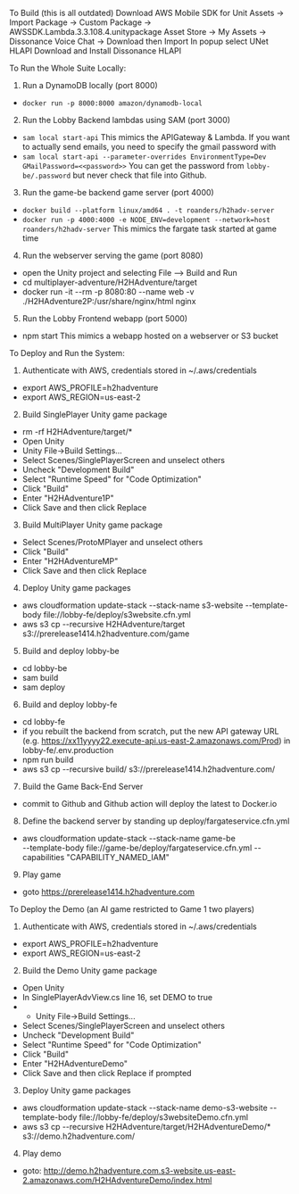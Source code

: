 To Build (this is all outdated)
Download AWS Mobile SDK for Unit
Assets -> Import Package -> Custom Package -> AWSSDK.Lambda.3.3.108.4.unitypackage
Asset Store -> My Assets -> Dissonance Voice Chat -> Download then Import
In popup select UNet HLAPI
Download and Install Dissonance HLAPI

To Run the Whole Suite Locally:
1. Run a DynamoDB locally (port 8000)
  - `docker run -p 8000:8000 amazon/dynamodb-local`
2. Run the Lobby Backend lambdas using SAM (port 3000)
  - `sam local start-api`
  This mimics the APIGateway & Lambda.
  If you want to actually send emails, you need to specify the gmail password with
  - `sam local start-api --parameter-overrides EnvironmentType=Dev GMailPassword=<<password>>`
  You can get the password from `lobby-be/.password` but never check that file into Github.
3. Run the game-be backend game server (port 4000) 
  - `docker build --platform linux/amd64 . -t roanders/h2hadv-server`
  - `docker run -p 4000:4000 -e NODE_ENV=development --network=host roanders/h2hadv-server`
  This mimics the fargate task started at game time
4. Run the webserver serving the game (port 8080)
  - open the Unity project and selecting File --> Build and Run
  - cd multiplayer-adventure/H2HAdventure/target
  - docker run -it --rm -p 8080:80 --name web -v ./H2HAdventure2P:/usr/share/nginx/html nginx
5. Run the Lobby Frontend webapp (port 5000)
  - npm start
  This mimics a webapp hosted on a webserver or S3 bucket

To Deploy and Run the System:
1. Authenticate with AWS, credentials stored in ~/.aws/credentials
  - export AWS_PROFILE=h2hadventure
  - export AWS_REGION=us-east-2
2. Build SinglePlayer Unity game package
 - rm -rf H2HAdventure/target/*
 - Open Unity
 - Unity File->Build Settings...
 - Select Scenes/SinglePlayerScreen and unselect others
 - Uncheck "Development Build"
 - Select "Runtime Speed" for "Code Optimization"
 - Click "Build"
 - Enter "H2HAdventure1P"
 - Click Save and then click Replace
3. Build MultiPlayer Unity game package
 - Select Scenes/ProtoMPlayer and unselect others
 - Click "Build"
 - Enter "H2HAdventureMP"
 - Click Save and then click Replace
4. Deploy Unity game packages
 - aws cloudformation update-stack --stack-name s3-website  --template-body file://lobby-fe/deploy/s3website.cfn.yml
 - aws s3 cp --recursive H2HAdventure/target s3://prerelease1414.h2hadventure.com/game
5. Build and deploy lobby-be
 - cd lobby-be
 - sam build
 - sam deploy
6. Build and deploy lobby-fe
 - cd lobby-fe
 - if you rebuilt the backend from scratch, put the new API gateway URL (e.g. https://xx11yyyy22.execute-api.us-east-2.amazonaws.com/Prod) in lobby-fe/.env.production
 - npm run build
 - aws s3 cp --recursive build/ s3://prerelease1414.h2hadventure.com/
7. Build the Game Back-End Server
  - commit to Github and Github action will deploy the latest to Docker.io
8. Define the backend server by standing up deploy/fargateservice.cfn.yml
  - aws cloudformation update-stack --stack-name game-be \
   --template-body file://game-be/deploy/fargateservice.cfn.yml --capabilities "CAPABILITY_NAMED_IAM"
9. Play game
 - goto https://prerelease1414.h2hadventure.com

 To Deploy the Demo (an AI game restricted to Game 1 two players)
1. Authenticate with AWS, credentials stored in ~/.aws/credentials
  - export AWS_PROFILE=h2hadventure
  - export AWS_REGION=us-east-2
2. Build the Demo Unity game package
  - Open Unity
  - In SinglePlayerAdvView.cs line 16, set DEMO to true
  -  - Unity File->Build Settings...
  - Select Scenes/SinglePlayerScreen and unselect others
  - Uncheck "Development Build"
  - Select "Runtime Speed" for "Code Optimization"
  - Click "Build"
  - Enter "H2HAdventureDemo"
  - Click Save and then click Replace if prompted
3. Deploy Unity game packages
  - aws cloudformation update-stack --stack-name demo-s3-website  --template-body file://lobby-fe/deploy/s3websiteDemo.cfn.yml
  - aws s3 cp --recursive H2HAdventure/target/H2HAdventureDemo/* s3://demo.h2hadventure.com/
4. Play demo
  - goto: http://demo.h2hadventure.com.s3-website.us-east-2.amazonaws.com/H2HAdventureDemo/index.html
